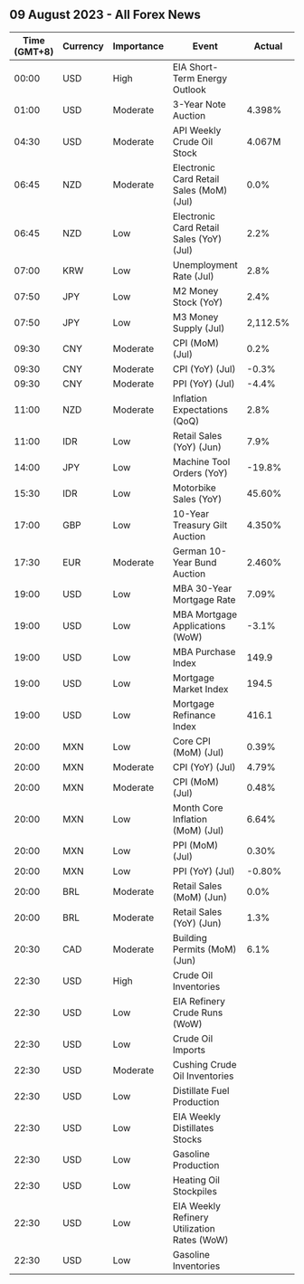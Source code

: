 ## 09 August 2023 - All Forex News

| Time (GMT+8) | Currency | Importance | Event | Actual | Forecast | Previous |
|------|----------|------------|-------|--------|----------|----------|
| 00:00 | USD | High | EIA Short-Term Energy Outlook |  |  |  |
| 01:00 | USD | Moderate | 3-Year Note Auction | 4.398% |  | 4.534% |
| 04:30 | USD | Moderate | API Weekly Crude Oil Stock | 4.067M | -0.233M | -15.400M |
| 06:45 | NZD | Moderate | Electronic Card Retail Sales (MoM) (Jul) | 0.0% | 0.0% | 0.9% |
| 06:45 | NZD | Low | Electronic Card Retail Sales (YoY) (Jul) | 2.2% | 9.8% | 4.2% |
| 07:00 | KRW | Low | Unemployment Rate (Jul) | 2.8% | 2.5% | 2.6% |
| 07:50 | JPY | Low | M2 Money Stock (YoY) | 2.4% | 2.5% | 2.6% |
| 07:50 | JPY | Low | M3 Money Supply (Jul) | 2,112.5% |  | 2,111.1% |
| 09:30 | CNY | Moderate | CPI (MoM) (Jul) | 0.2% | -0.1% | -0.2% |
| 09:30 | CNY | Moderate | CPI (YoY) (Jul) | -0.3% | -0.4% | 0.0% |
| 09:30 | CNY | Moderate | PPI (YoY) (Jul) | -4.4% | -4.1% | -5.4% |
| 11:00 | NZD | Moderate | Inflation Expectations (QoQ) | 2.8% |  | 2.8% |
| 11:00 | IDR | Low | Retail Sales (YoY) (Jun) | 7.9% |  | -4.5% |
| 14:00 | JPY | Low | Machine Tool Orders (YoY) | -19.8% | -21.7% | -22.2% |
| 15:30 | IDR | Low | Motorbike Sales (YoY) | 45.60% |  | 66.60% |
| 17:00 | GBP | Low | 10-Year Treasury Gilt Auction | 4.350% |  | 4.595% |
| 17:30 | EUR | Moderate | German 10-Year Bund Auction | 2.460% |  | 2.640% |
| 19:00 | USD | Low | MBA 30-Year Mortgage Rate | 7.09% |  | 6.93% |
| 19:00 | USD | Low | MBA Mortgage Applications (WoW) | -3.1% |  | -3.0% |
| 19:00 | USD | Low | MBA Purchase Index | 149.9 |  | 154.1 |
| 19:00 | USD | Low | Mortgage Market Index | 194.5 |  | 200.7 |
| 19:00 | USD | Low | Mortgage Refinance Index | 416.1 |  | 433.6 |
| 20:00 | MXN | Low | Core CPI (MoM) (Jul) | 0.39% | 0.42% | 0.30% |
| 20:00 | MXN | Moderate | CPI (YoY) (Jul) | 4.79% | 4.79% | 5.06% |
| 20:00 | MXN | Moderate | CPI (MoM) (Jul) | 0.48% | 0.49% | 0.10% |
| 20:00 | MXN | Low | Month Core Inflation (MoM) (Jul) | 6.64% | 6.68% | 6.89% |
| 20:00 | MXN | Low | PPI (MoM) (Jul) | 0.30% |  | -0.30% |
| 20:00 | MXN | Low | PPI (YoY) (Jul) | -0.80% |  | -0.90% |
| 20:00 | BRL | Moderate | Retail Sales (MoM) (Jun) | 0.0% | 0.4% | -1.0% |
| 20:00 | BRL | Moderate | Retail Sales (YoY) (Jun) | 1.3% | 0.4% | -1.0% |
| 20:30 | CAD | Moderate | Building Permits (MoM) (Jun) | 6.1% | -3.5% | 12.6% |
| 22:30 | USD | High | Crude Oil Inventories |  | 0.567M | -17.049M |
| 22:30 | USD | Low | EIA Refinery Crude Runs (WoW) |  |  | 0.039M |
| 22:30 | USD | Low | Crude Oil Imports |  | 2.173M | -0.391M |
| 22:30 | USD | Moderate | Cushing Crude Oil Inventories |  | -1.783M | -1.259M |
| 22:30 | USD | Low | Distillate Fuel Production |  | 0.000M | 0.080M |
| 22:30 | USD | Low | EIA Weekly Distillates Stocks |  | 0.006M | -0.796M |
| 22:30 | USD | Low | Gasoline Production |  | -0.056M | 0.341M |
| 22:30 | USD | Low | Heating Oil Stockpiles |  | 0.361M | 0.230M |
| 22:30 | USD | Low | EIA Weekly Refinery Utilization Rates (WoW) |  |  | -0.7% |
| 22:30 | USD | Low | Gasoline Inventories |  | -0.008M | 1.480M |
